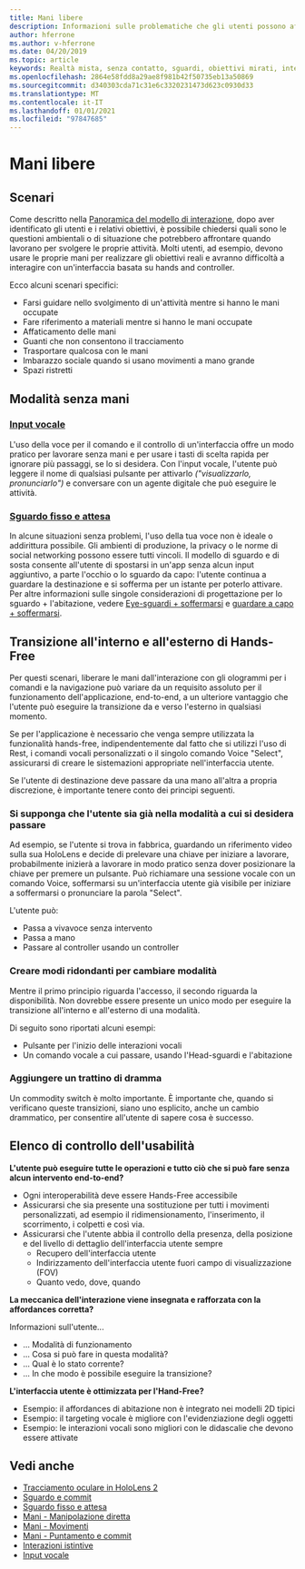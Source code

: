 ```yaml
---
title: Mani libere
description: Informazioni sulle problematiche che gli utenti possono affrontare con un'interfaccia di controllo e controllo e su diverse alternative gratuite.
author: hferrone
ms.author: v-hferrone
ms.date: 04/20/2019
ms.topic: article
keywords: Realtà mista, senza contatto, sguardi, obiettivi mirati, interazione, progettazione, cuffie per realtà mista, cuffie di realtà mista di Windows, cuffie per realtà virtuale, HoloLens, MRTK, Toolkit per realtà mista, input vocale, usabilità
ms.openlocfilehash: 2864e58fdd8a29ae8f981b42f50735eb13a50869
ms.sourcegitcommit: d340303cda71c31e6c3320231473d623c0930d33
ms.translationtype: MT
ms.contentlocale: it-IT
ms.lasthandoff: 01/01/2021
ms.locfileid: "97847685"
---
```

# <a name="hands-free"></a>Mani libere

## <a name="scenarios"></a>Scenari

Come descritto nella [Panoramica del modello di interazione](interaction-fundamentals.md), dopo aver identificato gli utenti e i relativi obiettivi, è possibile chiedersi quali sono le questioni ambientali o di situazione che potrebbero affrontare quando lavorano per svolgere le proprie attività. Molti utenti, ad esempio, devono usare le proprie mani per realizzare gli obiettivi reali e avranno difficoltà a interagire con un'interfaccia basata su hands and controller.

Ecco alcuni scenari specifici: 
* Farsi guidare nello svolgimento di un'attività mentre si hanno le mani occupate
* Fare riferimento a materiali mentre si hanno le mani occupate
* Affaticamento delle mani
* Guanti che non consentono il tracciamento
* Trasportare qualcosa con le mani
* Imbarazzo sociale quando si usano movimenti a mano grande
* Spazi ristretti

## <a name="hands-free-modalities"></a>Modalità senza mani

### <a name="voice-input"></a>[Input vocale](voice-input.md)

L'uso della voce per il comando e il controllo di un'interfaccia offre un modo pratico per lavorare senza mani e per usare i tasti di scelta rapida per ignorare più passaggi, se lo si desidera. Con l'input vocale, l'utente può leggere il nome di qualsiasi pulsante per attivarlo _("visualizzarlo, pronunciarlo")_ e conversare con un agente digitale che può eseguire le attività.

### <a name="gaze-and-dwell"></a>[Sguardo fisso e attesa](gaze-and-dwell.md)

In alcune situazioni senza problemi, l'uso della tua voce non è ideale o addirittura possibile. Gli ambienti di produzione, la privacy o le norme di social networking possono essere tutti vincoli. Il modello di sguardo e di sosta consente all'utente di spostarsi in un'app senza alcun input aggiuntivo, a parte l'occhio o lo sguardo da capo: l'utente continua a guardare la destinazione e si sofferma per un istante per poterlo attivare. Per altre informazioni sulle singole considerazioni di progettazione per lo sguardo + l'abitazione, vedere [Eye-sguardi + soffermarsi](gaze-and-dwell-eyes.md) e [guardare a capo + soffermarsi](gaze-and-dwell-head.md).

## <a name="transitioning-in-and-out-of-hands-free"></a>Transizione all'interno e all'esterno di Hands-Free

Per questi scenari, liberare le mani dall'interazione con gli ologrammi per i comandi e la navigazione può variare da un requisito assoluto per il funzionamento dell'applicazione, end-to-end, a un ulteriore vantaggio che l'utente può eseguire la transizione da e verso l'esterno in qualsiasi momento. 

Se per l'applicazione è necessario che venga sempre utilizzata la funzionalità hands-free, indipendentemente dal fatto che si utilizzi l'uso di Rest, i comandi vocali personalizzati o il singolo comando Voice "Select", assicurarsi di creare le sistemazioni appropriate nell'interfaccia utente. 

Se l'utente di destinazione deve passare da una mano all'altra a propria discrezione, è importante tenere conto dei principi seguenti.

### <a name="assume-the-user-is-already-in-the-mode-that-they-want-to-switch-to"></a>Si supponga che l'utente sia già nella modalità a cui si desidera passare
Ad esempio, se l'utente si trova in fabbrica, guardando un riferimento video sulla sua HoloLens e decide di prelevare una chiave per iniziare a lavorare, probabilmente inizierà a lavorare in modo pratico senza dover posizionare la chiave per premere un pulsante. Può richiamare una sessione vocale con un comando Voice, soffermarsi su un'interfaccia utente già visibile per iniziare a soffermarsi o pronunciare la parola "Select".

L'utente può: 
* Passa a vivavoce senza intervento
* Passa a mano
* Passare al controller usando un controller 

### <a name="create-redundant-ways-to-switch-modes"></a>Creare modi ridondanti per cambiare modalità

Mentre il primo principio riguarda l'accesso, il secondo riguarda la disponibilità. Non dovrebbe essere presente un unico modo per eseguire la transizione all'interno e all'esterno di una modalità. 

Di seguito sono riportati alcuni esempi: 
* Pulsante per l'inizio delle interazioni vocali
* Un comando vocale a cui passare, usando l'Head-sguardi e l'abitazione

### <a name="add-a-dash-of-drama"></a>Aggiungere un trattino di dramma

Un commodity switch è molto importante. È importante che, quando si verificano queste transizioni, siano uno esplicito, anche un cambio drammatico, per consentire all'utente di sapere cosa è successo. 

## <a name="usability-checklist"></a>Elenco di controllo dell'usabilità

**L'utente può eseguire tutte le operazioni e tutto ciò che si può fare senza alcun intervento end-to-end?**
* Ogni interoperabilità deve essere Hands-Free accessibile
* Assicurarsi che sia presente una sostituzione per tutti i movimenti personalizzati, ad esempio il ridimensionamento, l'inserimento, il scorrimento, i colpetti e così via.
* Assicurarsi che l'utente abbia il controllo della presenza, della posizione e del livello di dettaglio dell'interfaccia utente sempre
    * Recupero dell'interfaccia utente
    * Indirizzamento dell'interfaccia utente fuori campo di visualizzazione (FOV)
    * Quanto vedo, dove, quando

**La meccanica dell'interazione viene insegnata e rafforzata con la affordances corretta?**

Informazioni sull'utente...
* ... Modalità di funzionamento
* ... Cosa si può fare in questa modalità?
* ... Qual è lo stato corrente?
* ... In che modo è possibile eseguire la transizione?
    
**L'interfaccia utente è ottimizzata per l'Hand-Free?**   

* Esempio: il affordances di abitazione non è integrato nei modelli 2D tipici
* Esempio: il targeting vocale è migliore con l'evidenziazione degli oggetti
* Esempio: le interazioni vocali sono migliori con le didascalie che devono essere attivate

## <a name="see-also"></a>Vedi anche

* [Tracciamento oculare in HoloLens 2](eye-tracking.md)
* [Sguardo e commit](gaze-and-commit.md)
* [Sguardo fisso e attesa](gaze-and-dwell.md)
* [Mani - Manipolazione diretta](direct-manipulation.md)
* [Mani - Movimenti](gaze-and-commit.md#composite-gestures)
* [Mani - Puntamento e commit](point-and-commit.md)
* [Interazioni istintive](interaction-fundamentals.md)
* [Input vocale](voice-input.md)
